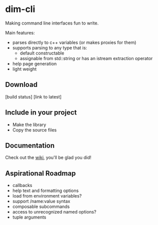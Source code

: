 # dim-cli

Making command line interfaces fun to write.

Main features:
- parses directly to c++ variables (or makes proxies for them)
- supports parsing to any type that is:
  - default constructable
  - assignable from std::string or has an istream extraction operator
- help page generation
- light weight

## Download
[build status]
[link to latest]

## Include in your project
- Make the library
- Copy the source files

## Documentation
Check out the [wiki](https://github.com/gknowles/dimcli/wiki), you'll be 
glad you did!

## Aspirational Roadmap
- callbacks
- help text and formatting options
- load from environment variables?
- support /name:value syntax
- composable subcommands
- access to unrecognized named options?
- tuple arguments

